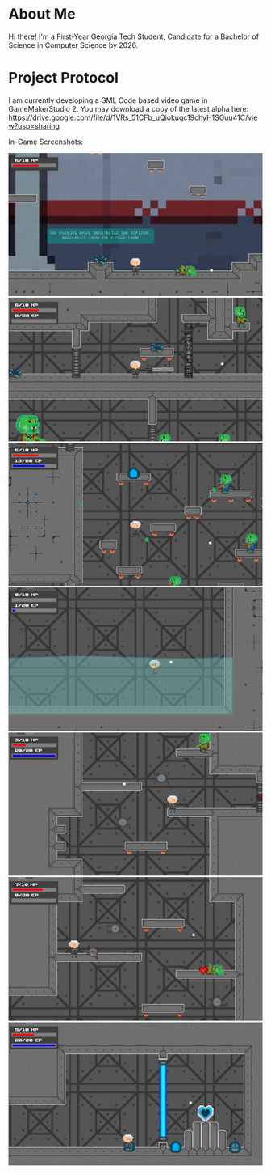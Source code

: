# About Me
Hi there! I'm a First-Year Georgia Tech Student, Candidate for a Bachelor of Science in Computer Science by 2026.

# Project Protocol
I am currently developing a GML Code based video game in GameMakerStudio 2. You may download a copy of the latest alpha here:
https://drive.google.com/file/d/1VRs_51CFb_uQiokugc19chyH1SGuu41C/view?usp=sharing

In-Game Screenshots:

<img src="_screenshots/Screenshot (1).png" alt="Screenshot 1">

<img src="_screenshots/Screenshot (2).png" alt="Screenshot 2">

<img src="_screenshots/Screenshot (3).png" alt="Screenshot 3">

<img src="_screenshots/Screenshot (4).png" alt="Screenshot 4">

<img src="_screenshots/Screenshot (5).png" alt="Screenshot 5">

<img src="_screenshots/Screenshot (6).png" alt="Screenshot 6">

<img src="_screenshots/Screenshot (7).png" alt="Screenshot 7">
